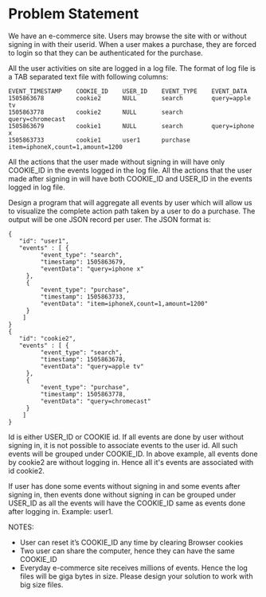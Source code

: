 # Problem Statement

We have an e-commerce site. Users may browse the site with or without signing in with their userid. When a user makes a 
purchase, they are forced to login so that they can be authenticated for the purchase.

All the user activities on site are logged in a log file. The format of log file is a TAB separated text file with
following columns:

    EVENT_TIMESTAMP    COOKIE_ID    USER_ID    EVENT_TYPE    EVENT_DATA
    1505863678         cookie2      NULL       search        query=apple tv
    1505863778         cookie2      NULL       search        query=chromecast
    1505863679         cookie1      NULL       search        query=iphone x
    1505863733         cookie1      user1      purchase      item=iphoneX,count=1,amount=1200


All the actions that the user made without signing in will have only COOKIE_ID in the events logged in the log file.
All the actions that the user made after signing in will have both COOKIE_ID and USER_ID in the events logged in log file.

Design a program that will aggregate all events by user which will allow us to visualize the complete action path taken 
by a user to do a purchase. The output will be one JSON record per user. The JSON format is:

````
{
   "id": "user1",
   "events" : [ {
         "event_type": "search",
         "timestamp": 1505863679,
         "eventData": "query=iphone x"
     },
     {
         "event_type": "purchase",
         "timestamp": 1505863733,
         "eventData": "item=iphoneX,count=1,amount=1200"
     }
    ]
}
{
   "id": "cookie2",
   "events" : [ {
         "event_type": "search",
         "timestamp": 1505863678,
         "eventData": "query=apple tv"
     },
     {
         "event_type": "purchase",
         "timestamp": 1505863778,
         "eventData": "query=chromecast"
     }
    ]
}
````

Id is either USER_ID or COOKIE id. If all events are done by user without signing in, it is not possible to associate 
events to the user id. All such events will be grouped under COOKIE_ID. In above example, all events done by cookie2 are
without logging in. Hence all it's events are associated with id cookie2.

If user has done some events without signing in and some events after signing in, then events done without signing in 
can be grouped under USER_ID as all the events will have the COOKIE_ID same as events done after logging in. Example: user1.

NOTES:
- User can reset it’s COOKIE_ID any time by clearing Browser cookies
- Two user can share the computer, hence they can have the same COOKIE_ID
- Everyday e-commerce site receives millions of events. Hence the log files will be giga bytes in size. Please design your solution to work with big size files.

